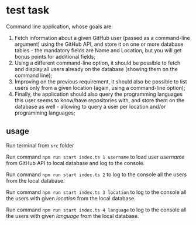 # test task

Command line application, whose goals are:
1. Fetch information about a given GitHub user (passed as a command-line argument) using the GitHub API, and store it on one or more database tables - the mandatory fields are Name and Location, but you will get bonus points for additional fields;
2. Using a different command-line option, it should be possible to fetch and display all users already on the database (showing them on the command line);
3. Improving on the previous requirement, it should also be possible to list users only from a given location (again, using a command-line option);
4. Finally, the application should also query the programming languages this user seems to know/have repositories with, and store them on the database as well - allowing to query a user per location and/or programming languages;

## usage

Run terminal from `src` folder

Run command `npm run start index.ts 1 username` to load user _username_ from GitHub API to local database and log to the console.

Run command `npm run start index.ts 2` to log to the console all the users from the local database.

Run command `npm run start index.ts 3 location` to log to the console all the users with given _location_ from the local database.

Run command `npm run start index.ts 4 language` to log to the console all the users with given _language_ from the local database.